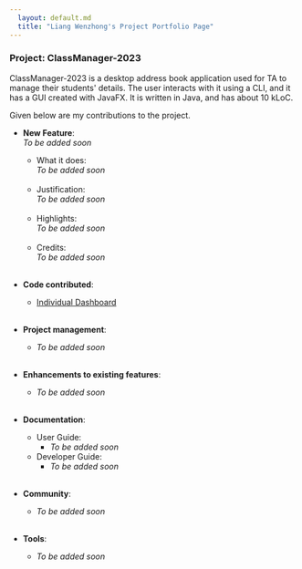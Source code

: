 ```yaml
---
  layout: default.md
  title: "Liang Wenzhong's Project Portfolio Page"
---
```


### Project: ClassManager-2023

ClassManager-2023 is a desktop address book application used for TA to manage their students' details. 
The user interacts with it using a CLI, and it has a GUI created with JavaFX. It is written in Java, and has about 10 kLoC.

Given below are my contributions to the project.

* **New Feature**: \
  _To be added soon_
  * What it does: \
    _To be added soon_
    <br/><br/>
  * Justification: \
    _To be added soon_
    <br/><br/>
  * Highlights: \
    _To be added soon_
    <br/><br/>
  * Credits: \
    _To be added soon_
<br/><br/>

* **Code contributed**:  
  * [Individual Dashboard](https://nus-cs2103-ay2324s1.github.io/tp-dashboard/?search=lwz19&breakdown=true)
  <br/><br/>

* **Project management**:
  * _To be added soon_
<br/><br/>
  
* **Enhancements to existing features**:
  * _To be added soon_
<br/><br/>
  
* **Documentation**:
  * User Guide:
    * _To be added soon_
  * Developer Guide:
    * _To be added soon_
<br/><br/>
    
* **Community**:
  * _To be added soon_ 
<br/><br/>
  
* **Tools**:
  * _To be added soon_
